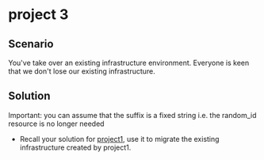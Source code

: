 # project 3

## Scenario

You've take over an existing infrastructure environment. Everyone is keen that we don't lose our existing infrastructure.

## Solution

Important: you can assume that the suffix is a fixed string i.e. the random_id resource is no longer needed

- Recall your solution for [project1](../project1/main.tf), use it to migrate the existing infrastructure created by project1.
